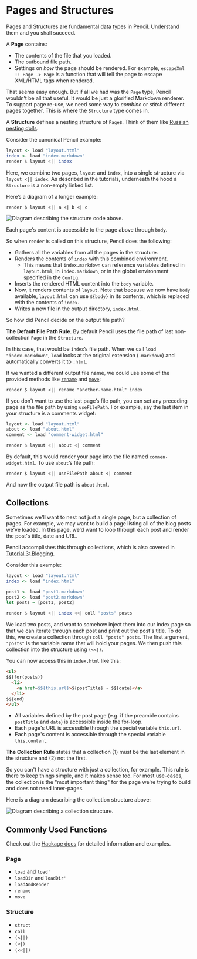 # Pages and Structures

Pages and Structures are fundamental data types in Pencil. Understand them and you shall succeed.

A **Page** contains:

- The contents of the file that you loaded.
- The outbound file path.
- Settings on _how_ the page should be rendered. For example, `escapeXml :: Page -> Page`  is a function that will tell the page to escape XML/HTML tags when rendered.

That seems easy enough. But if all we had was the `Page` type, Pencil wouldn’t be all that useful. It would be just a glorified Markdown renderer. To support page re-use, we need some way to *combine* or *stitch* different pages together. This is where the `Structure` type comes in.

A **Structure** defines a nesting structure of `Page`s. Think of them like [Russian nesting dolls](https://en.wikipedia.org/wiki/Matryoshka_doll).

Consider the canonical Pencil example:

```haskell
layout <- load "layout.html"
index <- load "index.markdown"
render $ layout <|| index
```

Here, we combine two pages, `layout` and `index`, into a single structure via `layout <|| index`. As described in the tutorials, underneath the hood a `Structure` is a non-empty linked list.

Here’s a diagram of a longer example:

```
render $ layout <|| a <| b <| c
```

![Diagram describing the structure code above.](../images/structure.png)

Each page's content is accessible to the page above through `body`.

So when `render` is called on this structure, Pencil does the following:

- Gathers all the variables from all the pages in the structure.
- Renders the contents of `index` with this combined environment.
	- This means that `index.markdown` can reference variables defined in `layout.html`, in `index.markdown`, or in the global environment specified in the `Config`.
- Inserts the rendered HTML content into the `body` variable.
- Now, it renders contents of `layout`. Note that because we now have `body` available, `layout.html` can use `${body}` in its contents, which is replaced with the contents of `index`.
- Writes a new file in the output directory, `index.html`.

So how did Pencil decide on the output file path?

**The Default File Path Rule**. By default Pencil uses the file path of last non-collection `Page` in the `Structure`.

In this case, that would be `index`’s file path. When we call `load "index.markdown"`, `load` looks at the original extension (`.markdown`) and automatically converts it to `.html`.

If we wanted a different output file name, we could use some of the provided methods like [`rename`](https://hackage.haskell.org/package/pencil/docs/Pencil.html#v:rename) and [`move`](https://hackage.haskell.org/package/pencil/docs/Pencil.html#v:move):

```
render $ layout <|| rename "another-name.html" index
```

If you don’t want to use the last page’s file path, you can set any preceding page as the file path by using `useFilePath`. For example, say the last item in your structure is a comments widget:

```haskell
layout <- load "layout.html"
about <- load "about.html"
comment <- load "comment-widget.html"

render $ layout <|| about <| comment
```

By default, this would render your page into the file named `commen-widget.html`. To use `about`’s file path:

```
render $ layout <|| useFilePath about <| comment
```

And now the output file path is `about.html`.

## Collections

Sometimes we'll want to nest not just a single page, but a collection of pages. For example, we may want to build a page listing all of the blog posts we've loaded. In this page, we'd want to loop through each post and render the post's title, date and URL.

Pencil accomplishes this through collections, which is also covered in [Tutorial 3: Blogging](/pencil/03-blogging/).

Consider this example:

```haskell
layout <- load "layout.html"
index <- load "index.html"

post1 <- load "post1.markdown"
post2 <- load "post2.markdown"
let posts = [post1, post2]

render $ layout <|| index <<| coll "posts" posts
```

We load two posts, and want to somehow inject them into our index page so that we can iterate through each post and print out the post's title. To do this, we create a collection through `coll "posts" posts`. The first argument, `"posts"` is the variable name that will hold your pages. We then push this collection into the structure using `(<<|)`.

You can now access this in `index.html` like this:

```html
<ul>
$${for(posts)}
  <li>
    <a href=$${this.url}>${postTitle} - $${date}</a>
  </li>
$${end}
</ul>
```

- All variables defined by the post page (e.g. if the preamble contains `postTitle` and `date`) is accessible inside the for-loop.
- Each page's URL is accessible through the special variable `this.url`.
- Each page's content is accessible through the special variable `this.content`.

**The Collection Rule** states that a collection (1) must be the last element in the structure and (2) not the first.

So you can't have a structure with just a collection, for example. This rule is there to keep things simple, and it makes sense too. For most use-cases, the collection is the "most important thing" for the page we're trying to build and does not need inner-pages.

Here is a diagram describing the collection structure above:

![Diagram describing a collection structure.](../images/structure-collection.png)

## Commonly Used Functions

Check out the [Hackage docs](http://hackage.haskell.org/package/pencil/docs/Pencil.html) for detailed information and examples.

### Page

- `load` and `load'`
- `loadDir` and `loadDir'`
- `loadAndRender`
- `rename`
- `move`

### Structure

- `struct`
- `coll`
- `(<||)`
- `(<|)`
- `(<<||)`